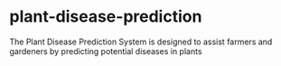 # plant-disease-prediction
The Plant Disease Prediction System is designed to assist farmers and gardeners by predicting potential diseases in plants

